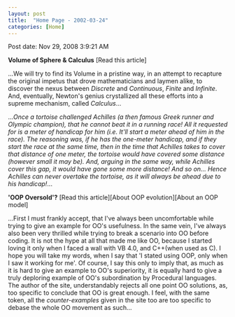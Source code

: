 ```yaml
---
layout: post
title:  "Home Page - 2002-03-24"
categories: [Home]
---
```


Post date: Nov 29, 2008 3:9:21 AM

**Volume of Sphere & Calculus** [Read this article]

...We will try to find its Volume in a pristine way, in an attempt to recapture the original impetus that drove mathematicians and laymen alike, to discover the nexus between *Discrete* and *Continuous*, *Finite* and *Infinite*. And, eventually, Newton's genius crystallized all these efforts into a supreme mechanism, called *Calculus*...

...*Once a tortoise challenged Achilles (a then famous Greek runner and Olympic champion), that he cannot beat it in a running race! All it requested for is a meter of handicap for him (i.e. It'll start a meter ahead of him in the race). The reasoning was, if he has the one-meter handicap, and if they start the race at the same time, then in the time that Achilles takes to cover that distance of one meter, the tortoise would have covered some distance (however small it may be). And, arguing in the same way, while Achilles cover this gap, it would have gone some more distance! And so on... Hence Achilles can never overtake the tortoise, as it will always be ahead due to his handicap!*...

**'OOP Oversold'?** [Read this article][About OOP evolution][About an OOP model]

...First I must frankly accept, that I've always been uncomfortable while trying to give an example for OO's usefulness. In the same vein, I've always also been very thrilled while trying to break a scenario into OO before coding. It is not the hype at all that made me like OO, because I started loving it only when I faced a wall with VB 4.0, and C++(when used as C). I hope you will take my words, when I say that 'I stated using OOP, only when I saw it working for me'. Of course, I say this only to imply that, as much as it is hard to give an example to OO's superiority, it is equally hard to give a truly deploring example of OO's subordination by Procedural languages. The author of the site, understandably rejects all one point OO solutions, as, too specific to conclude that OO is great enough. I feel, with the same token, all the *counter-examples* given in the site too are too specific to debase the whole OO movement as such...

